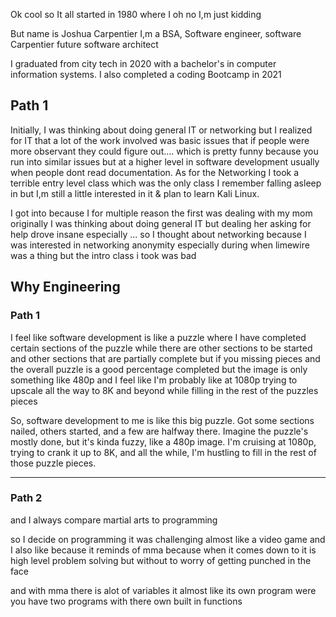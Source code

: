 
Ok cool so It all started in 1980 where I oh no I,m just kidding

But name is Joshua Carpentier I,m a BSA, Software engineer, software Carpentier future software architect  
  
I graduated from city tech in 2020 with a bachelor's in computer information systems. I also completed a coding Bootcamp in 2021



## Path 1
  
Initially, I was thinking about doing general IT or networking but I realized for IT that a lot of the work involved was basic issues that if people were more observant they could figure out…. which is pretty funny because you run into similar issues but at a higher level in software development usually when people dont read documentation. As for the Networking I took a terrible entry level class which was the only class I remember falling asleep in but I,m still a little interested in it & plan to learn Kali Linux.


I got into because I for multiple reason the first was dealing with my mom originally I was thinking about doing general IT but dealing her asking for help drove insane especially ... so I thought about networking because I was interested in networking anonymity especially during when limewire was a thing but the intro class i took was bad  







## Why Engineering  

### Path 1

I feel like software development is like a puzzle where I have completed certain sections of the puzzle while there are other sections to be started and other sections that are partially complete but if you missing pieces and the overall puzzle is a good percentage completed but the image is only something like 480p and I feel like I'm probably like at 1080p trying to upscale all the way to 8K and beyond while filling in the rest of the puzzles pieces  

So, software development to me is like this big puzzle. Got some sections nailed, others started, and a few are halfway there. Imagine the puzzle's mostly done, but it's kinda fuzzy, like a 480p image. I'm cruising at 1080p, trying to crank it up to 8K, and all the while, I'm hustling to fill in the rest of those puzzle pieces.

--- 

### Path 2
  
and I always compare martial arts to programming  
  

  
so I decide on programming it was challenging almost like a video game and  
I also like because it reminds of mma because when it comes down to it is high level problem solving but without to worry of getting punched in the face  
  
and with mma there is alot of variables it almost like its own program were you have two programs with there own built in functions